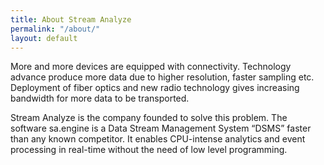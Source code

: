 ```yaml
---
title: About Stream Analyze
permalink: "/about/"
layout: default
---
```


More and more devices are equipped with connectivity. Technology advance produce more data due to higher resolution, faster sampling etc. Deployment of fiber optics and new radio technology gives increasing bandwidth for more data to be transported.

Stream Analyze is the company founded to solve this problem. The software sa.engine is a Data Stream Management System “DSMS” faster than any known competitor. It enables CPU-intense analytics and event processing in real-time without the need of low level programming.
